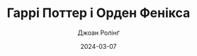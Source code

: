 ---
layout: default
modal-id: 44
date: 2024-03-07
title: Гаррі Поттер і Орден Фенікса
author: Джоан Ролінґ
author_label: Авторка
img: harri-potter-5-i-orden-feniksa-j-k-rowling.jpg
project-date: 2003
category: Казка, Фентезі
status: available
description: "П'ята книга про Гаррі Поттера! Джоан Роулінг писала книгу «Гаррі Поттер і Орден Фенікса» протягом трьох років. Вона вийшла найдовшою у циклі і розкриває несподівані таємниці життя улюблених героїв.

Гаррі щороку з нетерпінням чекає кінця літніх канікул і повернення до магічного світу. Але в цьому році магічний світ порушив спокій спекотного вечора Тисовий вулиці - на Дадлі та Гаррі нападають дементори, змусивши використати патронус. Тепер юного чарівника судитимуть в Міністерстві магії і, можливо, його чекає відрахування з Ґогвортсу.

А з Азкабану, неприступної в'язниці для найнебезпечніших чарівників, втекли смертежери. Ходять моторошні чутки про те, що Волан-де-Морт повстав і тепер збирає армію... У Школі чарів та чаклунства заправляє порядком Долорес Амбридж, а учні організовують Армію Дамблдора - практичні заняття із захисту від темних мистецтв.

Ця частина про Хлопчика-який-вижив стала похмурішою і серйознішою. Головний герой зростає разом з читачами — тепер йому доводиться приймати дорослі рішення і миритися з важкими втратами.

Що за загадковий Орден Фенікса, до якого належали батьки Гаррі? Звідки беруться його дивні видіння про Темного Лорда? І що стане з Хогвартсом під керівництвом Долорес Амбридж? Щоб отримати відповіді на ці питання, потрібно купити книгу «Гаррі Поттер і Орден Фенікса» українською мовою — 5-ю книгу про пригоди Гаррі Поттера і його друзів!"
---